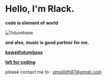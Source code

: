 # Hello, I'm Rlack.

**code is element of world**

![futurebase](https://i.ytimg.com/vi/qVp0H2pco00/maxresdefault.jpg)



**and also, music is good partner for me.**

**[kawaiifuturebass](https://www.youtube.com/watch?v=Gi38Wyv_YlU&t=1623s)**

**[lofi for coding](https://www.youtube.com/watch?v=w0cyk_1F-Rc&t=6097s)**

please contact me to : *amalilith97@gmail.com*

